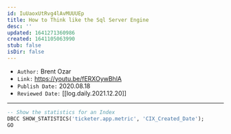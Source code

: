 ```yaml
---
id: IuUaoxUtRvg4lAvMUUUEp
title: How to Think like the Sql Server Engine
desc: ''
updated: 1641271360986
created: 1641105063990
stub: false
isDir: false
---
```


- `Author:` Brent Ozar
- `Link:` <https://youtu.be/fERXOywBhlA>
- `Publish Date:` 2020.08.18
- `Reviewed Date:` [[log.daily.2021.12.20]]

---

```sql
-- Show the statistics for an Index 
DBCC SHOW_STATISTICS('ticketer.app.metric', 'CIX_Created_Date');
GO
```

